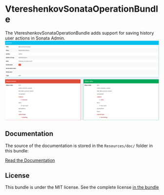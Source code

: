 # VtereshenkovSonataOperationBundle
The VtereshenkovSonataOperationBundle adds support for saving history user actions in Sonata Admin.
![Alt text](Resources/doc/screen_shot_1.png?raw=true "Screenshot")

Documentation
-------------

The source of the documentation is stored in the `Resources/doc/` folder
in this bundle:

[Read the Documentation](Resources/doc/index.rst)

License
-------

This bundle is under the MIT license. See the complete license [in the bundle](LICENSE)
